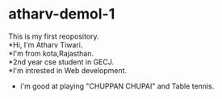 # atharv-demol-1
This is my first reopository.
<br>
*Hi, I'm Atharv Tiwari.
<br>
*I'm from kota,Rajasthan.
<br>
*2nd year cse student in GECJ.
<br>
*I'm intrested in Web development.
<br>
* i'm good at playing "CHUPPAN CHUPAI" and Table tennis.

